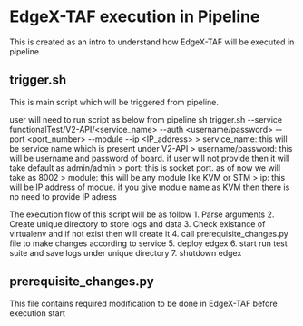 # EdgeX-TAF execution in Pipeline

This is created as an intro to understand how EdgeX-TAF will be executed in pipeline

## trigger.sh

This is main script which will be triggered from pipeline.

user will need to run script as below from pipeline
   sh trigger.sh --service functionalTest/V2-API/<service_name> --auth <username/password> --port <port_number> --module <module> --ip <IP_address>
      > service_name: this will be service name which is present under V2-API
      > username/password: this will be username and password of board. if user will not provide then it will
                           take default as admin/admin
      > port: this is socket port. as of now we will take as 8002
      > module: this will be any module like KVM or STM
      > ip: this will be IP address of modue. if you give module name as KVM then there is no need to provide IP adress


The execution flow of this script will be as follow
      1. Parse arguments
      2. Create unique directory to store logs and data
      3. Check existance of virtualenv and if not exist then will create it
      4. call prerequisite_changes.py file to make changes according to service
      5. deploy edgex
      6. start run test suite and save logs under unique directory
      7. shutdown edgex

## prerequisite_changes.py

This file contains required modification to be done in EdgeX-TAF before execution start
